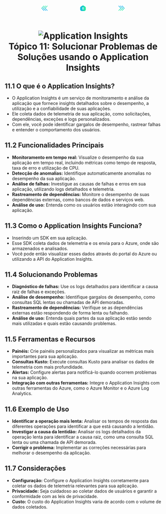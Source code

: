 <!-- markmap -->
<div style="text-align: center; width:100%; padding-bottom:20px;">
  <a href="topico_10_desenvolver_solucoes_baseadas_em_mensagens.md" style="padding:50px;"><img src="img/anterior.png" alt="Anterior" style="width:20px;height:20px;"></a>
  <a href="az-204_markmap.md" style="padding:50px;"><img src="img/inicio.png" alt="Início" style="width:20px;height:20px;"></a>
  <a href="topico_12_implementar_o_cache_para_solucoes.md" style="padding:50px;"><img src="img/proximo.png" alt="Próximo" style="width:20px;height:20px;"></a>
</div>

# <div style="text-align: center; width:100%;"><img src="https://learn.microsoft.com/pt-br/training/achievements/monitoring-instrument-solutions.svg" alt="Application Insights" width="50" height="50"> <br /> **Tópico 11: Solucionar Problemas de Soluções usando o Application Insights**</div>

## **11.1 O que é o Application Insights?**

* O Application Insights é um serviço de monitoramento e análise da aplicação que fornece insights detalhados sobre o desempenho, a utilização e a confiabilidade de suas aplicações.
* Ele coleta dados de telemetria de sua aplicação, como solicitações, dependências, exceções e logs personalizados.
* Com ele, você pode identificar gargalos de desempenho, rastrear falhas e entender o comportamento dos usuários.

## **11.2 Funcionalidades Principais**

* **Monitoramento em tempo real:** Visualize o desempenho da sua aplicação em tempo real, incluindo métricas como tempo de resposta, taxa de erro e utilização de CPU.
* **Detecção de anomalias:** Identifique automaticamente anomalias no desempenho da sua aplicação.
* **Análise de falhas:** Investigue as causas de falhas e erros em sua aplicação, utilizando logs detalhados e telemetria.
* **Rastreamento de dependências:** Monitore o desempenho de suas dependências externas, como bancos de dados e serviços web.
* **Análise de uso:** Entenda como os usuários estão interagindo com sua aplicação.

## **11.3 Como o Application Insights Funciona?**

* Inserindo um SDK em sua aplicação. 
* Esse SDK coleta dados de telemetria e os envia para o Azure, onde são armazenados e analisados. 
* Você pode então visualizar esses dados através do portal do Azure ou utilizando a API do Application Insights.

## **11.4 Solucionando Problemas**

* **Diagnóstico de falhas:** Use os logs detalhados para identificar a causa raiz de falhas e exceções.
* **Análise de desempenho:** Identifique gargalos de desempenho, como consultas SQL lentas ou chamadas de API demoradas.
* **Rastreamento de dependências:** Verifique se as dependências externas estão respondendo de forma lenta ou falhando.
* **Análise de uso:** Entenda quais partes da sua aplicação estão sendo mais utilizadas e quais estão causando problemas.

## **11.5 Ferramentas e Recursos**

* **Painéis:** Crie painéis personalizados para visualizar as métricas mais importantes para sua aplicação.
* **Consultas Kusto:** Execute consultas Kusto para analisar os dados de telemetria com mais profundidade.
* **Alertas:** Configure alertas para notificá-lo quando ocorrem problemas na sua aplicação.
* **Integração com outras ferramentas:** Integre o Application Insights com outras ferramentas do Azure, como o Azure Monitor e o Azure Log Analytics.

## **11.6 Exemplo de Uso**

* **Identificar a operação mais lenta:** Analisar os tempos de resposta das diferentes operações para identificar a que está causando a lentidão.
* **Investigar a causa da lentidão:** Analisar os logs detalhados da operação lenta para identificar a causa raiz, como uma consulta SQL lenta ou uma chamada de API demorada.
* **Corrigir o problema:** Implementar as correções necessárias para melhorar o desempenho da aplicação.

## **11.7 Considerações**

* **Configuração:** Configure o Application Insights corretamente para coletar os dados de telemetria relevantes para sua aplicação.
* **Privacidade:** Seja cuidadoso ao coletar dados de usuários e garantir a conformidade com as leis de privacidade.
* **Custo:** O custo do Application Insights varia de acordo com o volume de dados coletados.
